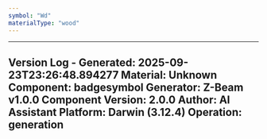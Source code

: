 ```yaml
---
symbol: "Wd"
materialType: "wood"
---
```


---
Version Log - Generated: 2025-09-23T23:26:48.894277
Material: Unknown
Component: badgesymbol
Generator: Z-Beam v1.0.0
Component Version: 2.0.0
Author: AI Assistant
Platform: Darwin (3.12.4)
Operation: generation
---